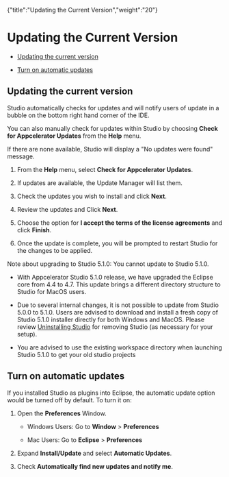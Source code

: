 {"title":"Updating the Current Version","weight":"20"} 

# Updating the Current Version

*   [Updating the current version](#Updatingthecurrentversion)
    
*   [Turn on automatic updates](#Turnonautomaticupdates)
    

## Updating the current version

Studio automatically checks for updates and will notify users of update in a bubble on the bottom right hand corner of the IDE.

You can also manually check for updates within Studio by choosing **Check for Appcelerator Updates** from the **Help** menu.

If there are none available, Studio will display a "No updates were found" message.

1.  From the **Help** menu, select **Check for Appcelerator Updates**.
    
2.  If updates are available, the Update Manager will list them.
    
3.  Check the updates you wish to install and click **Next**.
    
4.  Review the updates and Click **Next**.
    
5.  Choose the option for **I accept the terms of the license agreements** and click **Finish**.
    
6.  Once the update is complete, you will be prompted to restart Studio for the changes to be applied.
    

Note about upgrading to Studio 5.1.0: You cannot update to Studio 5.1.0.

*   With Appcelerator Studio 5.1.0 release, we have upgraded the Eclipse core from 4.4 to 4.7. This update brings a different directory structure to Studio for MacOS users.
    
*   Due to several internal changes, it is not possible to update from Studio 5.0.0 to 5.1.0. Users are advised to download and install a fresh copy of Studio 5.1.0 installer directly for both Windows and MacOS. Please review [Uninstalling Studio](/docs/appc/Axway_Appcelerator_Studio/Axway_Appcelerator_Studio_Guide/Updating_Studio/Uninstalling_Studio/) for removing Studio (as necessary for your setup).
    
*   You are advised to use the existing workspace directory when launching Studio 5.1.0 to get your old studio projects
    

## Turn on automatic updates

If you installed Studio as plugins into Eclipse, the automatic update option would be turned off by default. To turn it on:

1.  Open the **Preferences** Window.
    
    *   Windows Users: Go to **Window** > **Preferences**
        
    *   Mac Users: Go to **Eclipse** > **Preferences**
        
2.  Expand **Install/Update** and select **Automatic Updates**.
    
3.  Check **Automatically find new updates and notify me**.